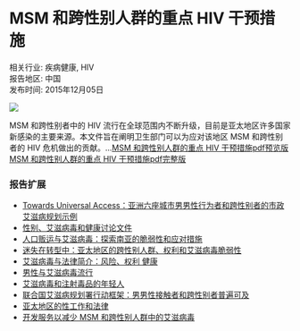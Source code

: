 # MSM 和跨性别人群的重点 HIV 干预措施

相关行业: 疾病健康, HIV  
报告地区: 中国  
发布时间: 2015年12月05日  

![](https://www.zhiyanbao.cn/index/coverImg/5/undp/2022-03/5_12886.jpg)

MSM 和跨性别者中的 HIV 流行在全球范围内不断升级，目前是亚太地区许多国家新感染的主要来源。本文件旨在阐明卫生部门可以为应对该地区 MSM 和跨性别者的 HIV 危机做出的贡献。...[MSM 和跨性别人群的重点 HIV 干预措施pdf预览版](https://www.zhiyanbao.cn/index/partFile/5/undp/2022-03/5_12886.pdf)[MSM 和跨性别人群的重点 HIV 干预措施pdf完整版](https://www.zhiyanbao.cn/reportFile/full/pdf/5/undp/2022-03/5_12886.pdf)

### 报告扩展
- [Towards Universal Access：亚洲六座城市男男性行为者和跨性别者的市政艾滋病规划示例](https://www.zhiyanbao.cn/rgj/cryq.html)
- [性别、艾滋病毒和健康讨论文件](https://www.zhiyanbao.cn/rgj/croa.html)
- [人口贩运与艾滋病毒：探索南亚的脆弱性和应对措施](https://www.zhiyanbao.cn/rgj/cshe.html)
- [迷失在转型中：亚太地区的跨性别人群、权利和艾滋病毒脆弱性](https://www.zhiyanbao.cn/rgj/csiu.html)
- [艾滋病毒与法律简介：风险、权利 健康](https://www.zhiyanbao.cn/rgj/csfe.html)
- [男性与艾滋病毒流行](https://www.zhiyanbao.cn/rgj/crzs.html)
- [艾滋病毒和注射毒品的年轻人](https://www.zhiyanbao.cn/rgj/crru.html)
- [联合国艾滋病规划署行动框架：男男性接触者和跨性别者普遍可及](https://www.zhiyanbao.cn/rgj/cryw.html)
- [亚太地区的性工作和法律](https://www.zhiyanbao.cn/rgj/csbe.html)
- [开发服务以减少 MSM 和跨性别人群中的艾滋病毒](https://www.zhiyanbao.cn/rgj/csea.html)